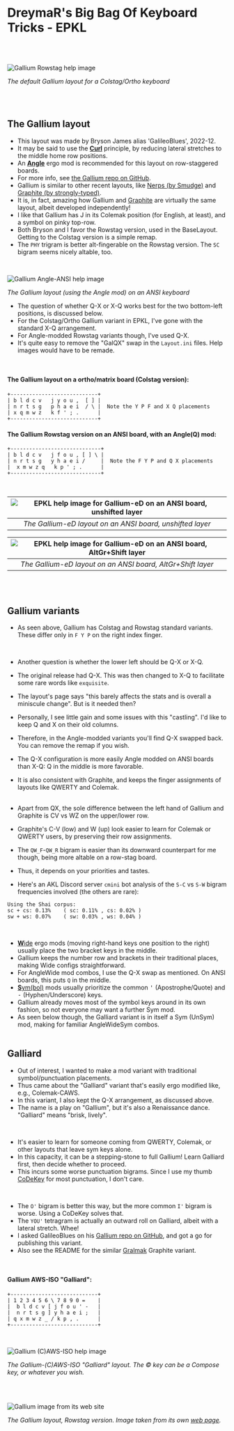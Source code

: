 DreymaR's Big Bag Of Keyboard Tricks - EPKL
===========================================
<br><br>

![Gallium Rowstag help image](./Gallium_Ortho_EPKL.png)

_The default Gallium layout for a Colstag/Ortho keyboard_

<br><br>

The Gallium layout
--------------------
- This layout was made by Bryson James alias 'GalileoBlues', 2022-12.
- It may be said to use the [**Curl**][ErgCrl] principle, by reducing lateral stretches to the middle home row positions.
- An [**Angle**][ErgAWi] ergo mod is recommended for this layout on row-staggered boards.
- For more info, see [the Gallium repo on GitHub][GalGit].
- Gallium is similar to other recent layouts, like [Nerps (by Smudge)][NrpRed] and [Graphite (by strongly-typed)][GraGit].
- It is, in fact, amazing how Gallium and [Graphite][GraPKL] are virtually the same layout, albeit developed independently!
- I like that Gallium has J in its Colemak position (for English, at least), and a symbol on pinky top-row.
- Both Bryson and I favor the Rowstag version, used in the BaseLayout. Getting to the Colstag version is a simple remap.
- The `PHY` trigram is better alt-fingerable on the Rowstag version. The `SC` bigram seems nicely altable, too.
<br>

![Gallium Angle-ANSI help image](./Gallium_ANS-A_EPKL.png)

_The Gallium layout (using the Angle mod) on an ANSI keyboard_
<br>

- The question of whether Q-X or X-Q works best for the two bottom-left positions, is discussed below.
- For the Colstag/Ortho Gallium variant in EPKL, I've gone with the standard X-Q arrangement.
- For Angle-modded Rowstag variants though, I've used Q-X.
- It's quite easy to remove the "GalQX" swap in the `Layout.ini` files. Help images would have to be remade.
<br>

#### The Gallium layout on a ortho/matrix board (Colstag version):
```
+----------------------------+
| b l d c v   j y o u ,  [ ] |
| n r t s g   p h a e i  / \ |  Note the Y P F and X Q placements
| x q m w z   k f ' ; .      |
+----------------------------+
```

#### The Gallium Rowstag version on an ANSI board, with an Angle(Q) mod:
```
+-----------------------------+
| b l d c v   j f o u , [ ] \ |
| n r t s g   y h a e i /     |  Note the F Y P and Q X placements
|  x m w z q   k p ' ; .      |
+-----------------------------+
```
<br>

|![EPKL help image for Gallium-eD on an ANSI board, unshifted layer](./Gal-eD_ANS_Angle/state0.png)|
|   :---:   |
|_The Gallium-eD layout on an ANSI board, unshifted layer_|

|![EPKL help image for Gallium-eD on an ANSI board, AltGr+Shift layer](./Gal-eD_ANS_Angle/state7.png)|
|   :---:   |
|_The Gallium-eD layout on an ANSI board, AltGr+Shift layer_|

<br><br>

Gallium variants
------------------
- As seen above, Gallium has Colstag and Rowstag standard variants. These differ only in `F Y P` on the right index finger.
<br>

- Another question is whether the lower left should be Q-X or X-Q.
- The original release had Q-X. This was then changed to X-Q to facilitate some rare words like `exquisite`.
- The layout's page says "this barely affects the stats and is overall a miniscule change". But is it needed then?
- Personally, I see little gain and some issues with this "castling". I'd like to keep Q and X on their old columns.
- Therefore, in the Angle-modded variants you'll find Q-X swapped back. You can remove the remap if you wish.
- The Q-X configuration is more easily Angle modded on ANSI boards than X-Q: Q in the middle is more favorable.
- It is also consistent with Graphite, and keeps the finger assignments of layouts like QWERTY and Colemak.
<br><br>

- Apart from QX, the sole difference between the left hand of Gallium and Graphite is CV vs WZ on the upper/lower row.
- Graphite's C-V (low) and W (up) look easier to learn for Colemak or QWERTY users, by preserving their row assignments.
- The `QW_F`-`QW_R` bigram is easier than its downward counterpart for me though, being more altable on a row-stag board.
- Thus, it depends on your priorities and tastes.
- Here's an AKL Discord server `cmini` bot analysis of the `S-C` vs `S-W` bigram frequencies involved (the others are rare):

```
Using the Shai corpus:
sc + cs: 0.13%    ( sc: 0.11% , cs: 0.02% )
sw + ws: 0.07%    ( sw: 0.03% , ws: 0.04% )
```
<br>

- [**W**ide][ErgAWi] ergo mods (moving right-hand keys one position to the right) usually place the two bracket keys in the middle.
- Gallium keeps the number row and brackets in their traditional places, making Wide configs straightforward.
- For AngleWide mod combos, I use the Q-X swap as mentioned. On ANSI boards, this puts `Q` in the middle.
- [**S**ym(bol)][ErgSym] mods usually prioritize the common <kbd>'</kbd> (Apostrophe/Quote) and <kbd>-</kbd> (Hyphen/Underscore) keys.
- Gallium already moves most of the symbol keys around in its own fashion, so not everyone may want a further Sym mod.
- As seen below though, the Galliard variant is in itself a Sym (UnSym) mod, making for familiar AngleWideSym combos.
<br><br>


Galliard
--------
- Out of interest, I wanted to make a mod variant with traditional symbol/punctuation placements.
- Thus came about the "Galliard" variant that's easily ergo modified like, e.g., Colemak-CAWS.
- In this variant, I also kept the Q-X arrangement, as discussed above.
- The name is a play on "Gallium", but it's also a Renaissance dance. "Galliard" means "brisk, lively".
<br>

- It's easier to learn for someone coming from QWERTY, Colemak, or other layouts that leave sym keys alone.
- In this capacity, it can be a stepping-stone to full Gallium! Learn Galliard first, then decide whether to proceed.
- This incurs some worse punctuation bigrams. Since I use my thumb [CoDeKey][CoDeKy] for most punctuation, I don't care.
<br>

- The `O'` bigram is better this way, but the more common `I'` bigram is worse. Using a CoDeKey solves that.
- The `YOU'` tetragram is actually an outward roll on Galliard, albeit with a lateral stretch. Whee!
- I asked GalileoBlues on his [Gallium repo on GitHub][GalIs5], and got a go for publishing this variant.
- Also see the README for the similar [Gralmak][Gralmk] Graphite variant.
<br>

#### Gallium AWS-ISO "Galliard":
```
+----------------------------+
| 1 2 3 4 5 6 \ 7 8 9 0 =    |
|  b l d c v [ j f o u ' -   |
|  n r t s g ] y h a e i ;   |
| q x m w z _ / k p , .      |
+----------------------------+
```
<br>

![Gallium (C)AWS-ISO help image](./Gallium_ISO-AWS_EPKL.png)

_The Gallium-(C)AWS-ISO "Galliard" layout. The © key can be a Compose key, or whatever you wish._

<br><br>

![Gallium image from its web site](./_Res/Gallium-RowStag_Web.png)

_The Gallium layout, Rowstag version. Image taken from its own [web page][GalGit]._


[GalGit]: https://github.com/GalileoBlues/Gallium                   (The Gallium layout on GitHub)
[GraGit]: https://github.com/rdavison/graphite-layout               (The Graphite layout on GitHub)
[NrpRed]: https://www.reddit.com/r/KeyboardLayouts/comments/tpwyjc/ (The Nerps layout on Reddit)
[GraPKL]: ../Graphite/                                              (The Graphite layout in EPKL)
[Gallrd]: #galliard                                                 (The Galliard Gallium layout variant)
[Gralmk]: ../Graphite/README.md#gralmak                             (The Gralmak Graphite layout variant)
[GalIs5]: https://github.com/GalileoBlues/Gallium/issues/5          (GitHub issue on adding Gallium to EPKL)
[ErgAWi]: https://dreymar.colemak.org/ergo-mods.html#angle-wide     (DreymaR's BigBag on Angle+Wide ergo mods)
[ErgCrl]: https://dreymar.colemak.org/ergo-mods.html#curl-dh        (DreymaR's BigBag on the Curl-DH ergo mod)
[ErgSym]: https://dreymar.colemak.org/ergo-mods.html#symbols        (DreymaR's BigBag on the Symbols ergo mod)
[CoDeKy]: https://github.com/DreymaR/BigBagKbdTrixPKL/blob/master/README.md#advanced-composecodekey  (The EPKL README on the CoDeKey)
